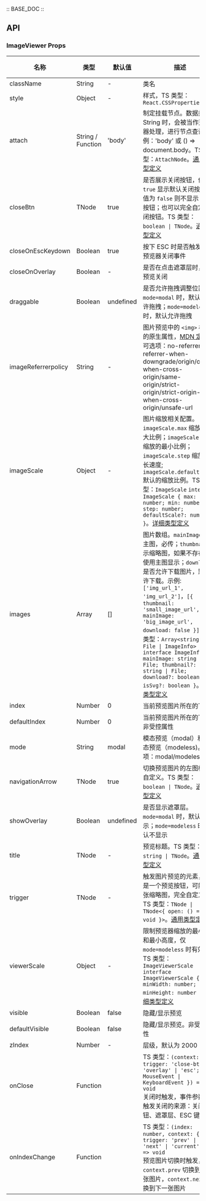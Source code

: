 :: BASE_DOC ::

## API

### ImageViewer Props

名称 | 类型 | 默认值 | 描述 | 必传
-- | -- | -- | -- | --
className | String | - | 类名 | N
style | Object | - | 样式，TS 类型：`React.CSSProperties` | N
attach | String / Function | 'body' | 制定挂载节点。数据类型为 String 时，会被当作选择器处理，进行节点查询。示例：'body' 或 () => document.body。TS 类型：`AttachNode`。[通用类型定义](https://github.com/Tencent/tdesign-react/blob/develop/packages/components/common.ts) | N
closeBtn | TNode | true | 是否展示关闭按钮，值为 `true` 显示默认关闭按钮；值为 `false` 则不显示关闭按钮；也可以完全自定义关闭按钮。TS 类型：`boolean \| TNode`。[通用类型定义](https://github.com/Tencent/tdesign-react/blob/develop/packages/components/common.ts) | N
closeOnEscKeydown | Boolean | true | 按下 ESC 时是否触发图片预览器关闭事件 | N
closeOnOverlay | Boolean | - | 是否在点击遮罩层时，触发预览关闭 | N
draggable | Boolean | undefined | 是否允许拖拽调整位置。`mode=modal` 时，默认不允许拖拽；`mode=modeless` 时，默认允许拖拽 | N
imageReferrerpolicy | String | - | 图片预览中的 `<img>` 标签的原生属性，[MDN 定义](https://developer.mozilla.org/en-US/docs/Web/HTTP/Headers/Referrer-Policy)。可选项：no-referrer/no-referrer-when-downgrade/origin/origin-when-cross-origin/same-origin/strict-origin/strict-origin-when-cross-origin/unsafe-url | N
imageScale | Object | - |  图片缩放相关配置。`imageScale.max` 缩放的最大比例；`imageScale.min` 缩放的最小比例；`imageScale.step` 缩放的步长速度; `imageScale.defaultScale` 默认的缩放比例。TS 类型：`ImageScale` `interface ImageScale { max: number; min: number; step: number; defaultScale?: number; }`。[详细类型定义](https://github.com/Tencent/tdesign-react/blob/develop/packages/components/image-viewer/type.ts) | N
images | Array | [] | 图片数组。`mainImage` 表示主图，必传；`thumbnail` 表示缩略图，如果不存在，则使用主图显示；`download` 是否允许下载图片，默认允许下载。示例: `['img_url_1', 'img_url_2']`，`[{ thumbnail: 'small_image_url', mainImage: 'big_image_url', download: false }]`。TS 类型：`Array<string \| File \| ImageInfo>` `interface ImageInfo { mainImage: string \| File; thumbnail?: string \| File; download?: boolean; isSvg?: boolean }`。[详细类型定义](https://github.com/Tencent/tdesign-react/blob/develop/packages/components/image-viewer/type.ts) | N
index | Number | 0 | 当前预览图片所在的下标 | N
defaultIndex | Number | 0 | 当前预览图片所在的下标。非受控属性 | N
mode | String | modal | 模态预览（modal）和非模态预览（modeless)。可选项：modal/modeless | N
navigationArrow | TNode | true | 切换预览图片的左图标，可自定义。TS 类型：`boolean \| TNode`。[通用类型定义](https://github.com/Tencent/tdesign-react/blob/develop/packages/components/common.ts) | N
showOverlay | Boolean | undefined | 是否显示遮罩层。`mode=modal` 时，默认显示；`mode=modeless` 时，默认不显示 | N
title | TNode | - | 预览标题。TS 类型：`string \| TNode`。[通用类型定义](https://github.com/Tencent/tdesign-react/blob/develop/packages/components/common.ts) | N
trigger | TNode | - | 触发图片预览的元素，可能是一个预览按钮，可能是一张缩略图，完全自定义。TS 类型：`TNode \| TNode<{ open: () => void }>`。[通用类型定义](https://github.com/Tencent/tdesign-react/blob/develop/packages/components/common.ts) | N
viewerScale | Object | - | 限制预览器缩放的最小宽度和最小高度，仅 `mode=modeless` 时有效。TS 类型：`ImageViewerScale` `interface ImageViewerScale { minWidth: number; minHeight: number }`。[详细类型定义](https://github.com/Tencent/tdesign-react/blob/develop/packages/components/image-viewer/type.ts) | N
visible | Boolean | false | 隐藏/显示预览 | N
defaultVisible | Boolean | false | 隐藏/显示预览。非受控属性 | N
zIndex | Number | - | 层级，默认为 2000 | N
onClose | Function |  | TS 类型：`(context: { trigger: 'close-btn' \| 'overlay' \| 'esc'; e: MouseEvent \| KeyboardEvent }) => void`<br/>关闭时触发，事件参数包含触发关闭的来源：关闭按钮、遮罩层、ESC 键 | N
onIndexChange | Function |  | TS 类型：`(index: number, context: { trigger: 'prev' \| 'next' \| 'current' }) => void`<br/>预览图片切换时触发，`context.prev` 切换到上一张图片，`context.next` 切换到下一张图片 | N
